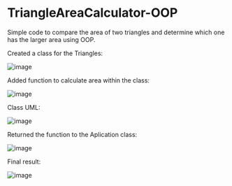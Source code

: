 # TriangleAreaCalculator-OOP
Simple code to compare the area of two triangles and determine which one has the larger area using OOP.

Created a class for the Triangles:

![image](https://github.com/gustavocrvlh/TriangleAreaCalculator-OOP/assets/85922093/a9ecbc40-9131-4955-9267-b5464d11044c)


Added function to calculate area within the class:

![image](https://github.com/gustavocrvlh/TriangleAreaCalculator-OOP/assets/85922093/05f1510a-0127-420b-ac7e-d33a9b2dbf08)


Class UML:

![image](https://github.com/gustavocrvlh/TriangleAreaCalculator-OOP/assets/85922093/0bfd7dbf-7c22-43fb-8b43-e6b6853ca9c5)



Returned the function to the Aplication class:

![image](https://github.com/gustavocrvlh/TriangleAreaCalculator-OOP/assets/85922093/5a7e22c1-a95f-4538-8723-517d22bd3790)


Final result:

![image](https://github.com/gustavocrvlh/TriangleAreaCalculator-OOP/assets/85922093/2de7c81b-0e3b-42b1-ae39-245e4335e148)
